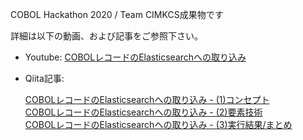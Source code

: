 COBOL Hackathon 2020 / Team CIMKCS成果物です

詳細は以下の動画、および記事をご参照下さい。

- Youtube: [COBOLレコードのElasticsearchへの取り込み](https://youtu.be/PkEuYrMJBe0)

- Qiita記事: 

  [COBOLレコードのElasticsearchへの取り込み - (1)コンセプト](https://qiita.com/teamcimkcs2020/items/cb3e8a020e414f7acad3) <br>
  [COBOLレコードのElasticsearchへの取り込み - (2)要素技術](https://qiita.com/teamcimkcs2020/items/5689e95b83052500a5fa)<br>
  [COBOLレコードのElasticsearchへの取り込み - (3)実行結果/まとめ](https://qiita.com/teamcimkcs2020/items/d3582ec41fb580ee3b72)<br>
  
